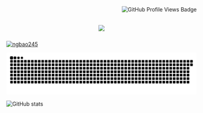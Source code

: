 <img align="right" src="https://komarev.com/ghpvc/?username=ngbao245&style=for-the-badge&base=1000&color=AE82CE" alt="GitHub Profile Views Badge">
<h1 align="center">
    <img src="https://readme-typing-svg.herokuapp.com/?font=Fira+Code&size=40&color=AE82CE&center=true&vCenter=true&width=500&height=70&duration=3000&lines=Hi+There!+👋;+I'm+BaoBiBo!;" />
</h1>



<p align="left"> <a href="https://github-profile-trophy.vercel.app/?username=ryo-ma&theme=material-palenight"><img src="https://github-profile-trophy.vercel.app/?username=ngbao245" alt="ngbao245" /></a> </p>


![snake gif](https://github.com/ngbao245/ngbao245/blob/output/github-contribution-grid-snake-dark.svg)

![GitHub stats](https://github-readme-stats.vercel.app/api?username=ngbao245&theme=material-palenight&show_icons=true)
